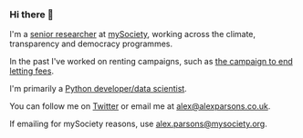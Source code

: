 ### Hi there 👋

I'm a [senior researcher](https://www.mysociety.org/author/alexparsons/) at [mySociety](mysociety.org), working across the climate, transparency and democracy programmes. 

In the past I've worked on renting campaigns, such as [the campaign to end letting fees](/retrospective-on-lettingfees-co-uk/). 

I'm primarily a [Python developer/data scientist](/code/).

You can follow me on [Twitter](https://www.twitter.com/alexparsons) or email me at [alex@alexparsons.co.uk](mailto:alex@alexparsons.co.uk).

If emailing for mySociety reasons, use [alex.parsons@mysociety.org](mailto:alex.parsons@mysociety.org).
